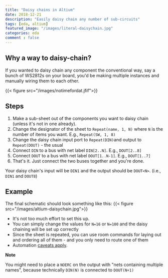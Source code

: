 ```yaml
---
title: "Daisy chains in Altium"
date: 2018-12-21
description: "Easily daisy chain any number of sub-circuits"
tags: [eda, altium]
featured_image: "/images/literal-daisychain.jpg"
categories: eda
comment : false
---
```


## Why a way to daisy-chain?

If you wanted to daisy chain any component the conventional way, say a bunch of WS2812s on your board, you'd be making multiple instances and manually wiring them to each other.

{{< figure src="/images/notimefordat.jfif">}}

## Steps
1.  Make a sub-sheet out of the components you want to daisy chain (unless it's not in one already). 
2.  Change the designator of the sheet to `Repeat(name, 1, N)` where `N` is the number of items you want. E.g., `Repeat(SW, 1, 8)`
3.  Change the daisy chain input port to `Repeat(DIN)`and output to `Repeat(DOUT)` - the usual 
5.  Connect `DIN` to a bus with net label `DIN[2..N]`. E.g., `DOUT[2..8]`
6.  Connect `DOUT` to a bus with net label `DOUT[1..N-1]`. E.g., `DOUT[1..7]`
7.  That's it. Just connect the two buses together and you're done.

Your daisy chain's input will be `DIN1` and the output should be `DOUT<N>`. (i.e., `DIN1` and `DOUT8`)

## Example

The final schematic should look something like this:
{{< figure src="/images/altium-daisychain.jpg">}}

- It's not too much effort to set this up.
- You can simply change the values for `N=16` or `N=100` and the daisy chaining will be set up correctly
- Since the sheet is repeated, you can use room commands for laying out and ordering all of them - and you only need to route one of them
- Automation [caveats apply][1].

**Note**

You might need to place a `NOERC` on the output with "nets containing multiple names", because technically `DIN(N)` is connected to `DOUT(N+1)`


[1]: https://xkcd.com/1319/